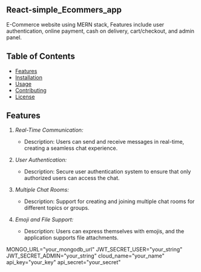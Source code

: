 ## React-simple_Ecommers_app
E-Commerce website using MERN stack, Features include  user authentication, online payment, cash on delivery,  cart/checkout, and admin panel.



## Table of Contents

- [Features](#features)
- [Installation](#installation)
- [Usage](#usage)
- [Contributing](#contributing)
- [License](#license)

## Features

1. *Real-Time Communication:*
   - Description: Users can send and receive messages in real-time, creating a seamless chat experience.

2. *User Authentication:*
   - Description: Secure user authentication system to ensure that only authorized users can access the chat.

3. *Multiple Chat Rooms:*
   - Description: Support for creating and joining multiple chat rooms for different topics or groups.

4. *Emoji and File Support:*
   - Description: Users can express themselves with emojis, and the application supports file attachments.


MONGO_URL="your_mongodb_url"
JWT_SECRET_USER="your_string"
JWT_SECRET_ADMIN="your_string"
cloud_name="your_name"
api_key="your_key"
api_secret="your_secret"
